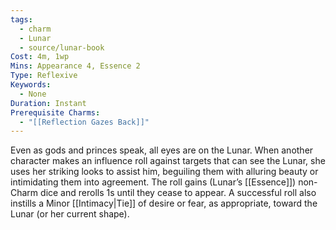 ```yaml
---
tags:
  - charm
  - Lunar
  - source/lunar-book
Cost: 4m, 1wp
Mins: Appearance 4, Essence 2
Type: Reflexive
Keywords:
  - None
Duration: Instant
Prerequisite Charms:
  - "[[Reflection Gazes Back]]"
---
```

Even as gods and princes speak, all eyes are on the Lunar. When another character makes an influence roll against targets that can see the Lunar, she uses her striking looks to assist him, beguiling them with alluring beauty or intimidating them into agreement. The roll gains (Lunar’s [[Essence]]) non-Charm dice and rerolls 1s until they cease to appear. A successful roll also instills a Minor [[Intimacy|Tie]] of desire or fear, as appropriate, toward the Lunar (or her current shape).